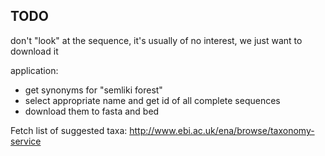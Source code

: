 ## TODO

don't "look" at the sequence, it's usually of no interest, we just want to download it

application:

- get synonyms for "semliki forest"
- select appropriate name and get id of all complete sequences
- download them to fasta and bed



Fetch list of suggested taxa: http://www.ebi.ac.uk/ena/browse/taxonomy-service